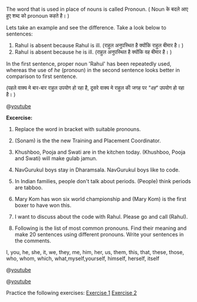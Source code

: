 The word that is used in place of nouns is called Pronoun. ( Noun के बदले आए हुए शब्द को pronoun कहते है। )


Lets take an example and see the difference. Take a look below to sentences:
1) Rahul is absent because Rahul is ill. (राहुल अनुपस्थित है क्योंकि राहुल बीमार है। )
2) Rahul is absent because he is ill. (राहुल अनुपस्थित है क्योंकि वह बीमार है। )


In the first sentence, proper noun 'Rahul' has been repeatedly used, whereas the use of *he* (pronoun) in the second sentence looks better in comparison to first sentence.

(पहले वाक्य मे बार-बार  राहुल उपयोग हो रहा है, दूसरे वाक्य मे राहुल की जगह पर *"वह"* उपयोग हो रहा है। )

@[youtube](L253lfRAGGE)

**Excercise:**

1. Replace the word in bracket with suitable pronouns.

1. (Sonam) is the the new Training and Placement Coordinator.
2. Khushboo, Pooja and Swati are in the kitchen today. (Khushboo, Pooja and Swati) will make gulab jamun.
3. NavGurukul boys stay in Dharamsala. NavGurukul boys like to code.
4. In Indian families, people don't talk about periods. (People) think periods are tabboo.
5. Mary Kom has won six world championship and (Mary Kom) is the first boxer to have won this.
6. I want to discuss about the code with Rahul. Please go and call (Rahul).


2. Following is the list of most common pronouns. Find their meaning and make 20 sentences using different pronouns. Write your sentences in the comments.

I, you, he, she, it, we, they, me, him, her, us, them, this, that, these, those, who, whom, which, what,myself,yourself, himself, herself, itself

@[youtube](gI_ygAB10SE)

@[youtube](rcfNpTUIJjA)


Practice the following exercises:
[Exercise 1](https://www.myenglishpages.com/site_php_files/grammar-exercise-object-pronouns.php)
[Exercise 2](https://www.myenglishpages.com/site_php_files/grammar-exercise-personal-pronouns.php)
